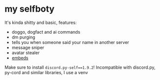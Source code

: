 # my selfboty
It's kinda shitty and basic, features:
- doggo, dogfact and ai commands
- dm purging
- tells you when someone said your name in another server
- message sniper
- avatar stealer
- [embeds](https://github.com/nikolan123/dc-user-embed-api)

Make sure to install `discord.py-self==1.9.2`! Incompatible with discord.py, py-cord and similar libraries, I use a venv
